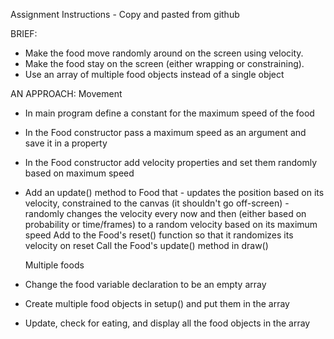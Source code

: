 Assignment Instructions - Copy and pasted from github

BRIEF:
- Make the food move randomly around on the screen using velocity.
- Make the food stay on the screen (either wrapping or constraining).
- Use an array of multiple food objects instead of a single object

AN APPROACH:
  Movement
- In main program define a constant for the maximum speed of the food
- In the Food constructor pass a maximum speed as an argument and save it in a property
- In the Food constructor add velocity properties and set them randomly based on maximum speed
- Add an update() method to Food that
      - updates the position based on its velocity, constrained to the canvas (it shouldn't go off-screen)
      - randomly changes the velocity every now and then (either based on probability or time/frames) to a random velocity based on its maximum speed
Add to the Food's reset() function so that it randomizes its velocity on reset
Call the Food's update() method in draw()

  Multiple foods
- Change the food variable declaration to be an empty array
- Create multiple food objects in setup() and put them in the array
- Update, check for eating, and display all the food objects in the array
